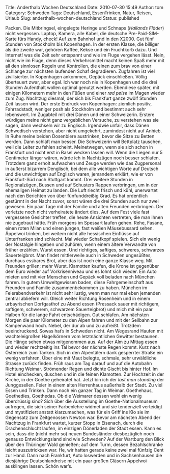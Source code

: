Title: Anderthalb Wochen Deutschland
Date: 2010-07-30 15:49
Author: tom
Category: Schweden
Tags: Deutschland, EssenTrinken, Natur, Reisen, Urlaub
Slug: anderthalb-wochen-deutschland
Status: published

Packen. Die Mitbringsel, eingelegte Heringe und Schnaps (*Hallands
Fläder*) nicht vergessen. Laptop, Kamera, alle Kabel, die deutsche
Pre-Paid-SIM-Karte fürs Handy, check! Auf zum Bahnhof und in den X2000.
Gut fünf Stunden von Stockholm bis Kopenhagen. In der ersten Klasse, die
billiger als die zweite war, gehören Kaffee, Kekse und ein Fruchtkorb
dazu. Und Internet! was die Zeit sehr entspannt und wie im Fluge
vergehen lässt. Nein, nicht wie im Fluge, denn dieses Verkehrsmittel
macht keinen Spaß mehr mit all den sinnlosen Regeln und Kontrollen, die
einen zum brav von einer Schlange zur nächsten laufenden Schaf
degradieren. Zugfahren ist viel zivilisierter. In Kopenhagen ankommen,
Gepäck einschließen. Völlig überteuert zwar, aber egal. Ich war noch nie
in Kopenhagen und die drei Stunden Aufenthalt wollen optimal genutzt
werden. Ebendiese später, mit einigen Kilometern mehr in den Füßen und
einer *rød pølse* im Magen wieder zum Zug. Nachtzug diesmal, der sich
bis Frankfurt ganze zwölf Stunden Zeit lassen wird. Der erste Endruck
von Kopenhagen: ziemlich positiv, Fahrradstadt, weniger posh als
Stockholm und bestimmt auch sehr lebenswert. Im Zugabteil mit drei Dänen
und einer Schweizerin. Erstere würdigen meine nicht ganz vergeblichen
Versuche, zu verstehen was sie sagen, dann wechseln wir zu Englisch.
Irgendwie unfair, dass Dänen Schwedisch verstehen, aber nicht umgekehrt,
zumindest nicht auf Anhieb. In Ruhe meine beiden Dosenbiere austrinken,
bevor die Sitze zu Betten werden. Dann schläft man besser. Die
Schweizerin will Bettplatz tauschen, weil die Leiter zu fehlen scheint.
Meinetwegen, wenn sie sich schon in Frankfurt und nicht erst in Basel
wecken lassen will. Wenn die Liegen nur 5 Centimeter länger wären, würde
ich in Nachtzügen noch besser schlafen. Trotzdem ganz erholt aufwachen
und Zeuge werden wie das Zugpersonal in äußerst bizarrem Denglisch, bei
dem alle wichtigen Worte auf Deutsch und die unwichtigen auf Englisch
waren, jemandem erklärt, wie er von Frankfurt-Süd nach Stuttgart kommt.
Drei weitere Stunden in Regionalzügen, Bussen und auf Schusters Rappen
verbringen, um in der ehemaligen Heimat zu landen. Die Luft riecht
frisch und kühl, unerwartet nach den Berichten von über fünfunddreißig
Grad. Es hat ordentlich gestürmt in der Nacht zuvor, sonst wären die
drei Stunden auch nur zwei gewesen. Ein paar Tage mit der Familie und
alten Freunden verbringen. Der vorletzte noch nicht verheiratete ändert
dies. Auf dem Fest viele fast vergessene Gesichter treffen, die heute
Ansichten vertreten, die man ihnen nie zugetraut hätte. Früh morgens im
Spessart laufen gehen. Rehe, Fasane, einen roten Milan und einen jungen,
fast weißen Mäusebussard sehen. Äppelwoi trinken, bei weitem nicht alle
hessischen Einflüsse auf Unterfranken sind schlecht. Mal wieder
Schafkopf spielen. Sich ein wenig der Nostalgie hingeben und zuhören,
wenn einem ältere Verwandte von früher erzählen. Wurst essen. Und
richtiges, saftiges, schweres, schwarzes Sauerteigbrot. Man findet
mittlerweile auch in Schweden ungesüßtes, durchaus essbares Brot, aber
das ist noch eine ganze Klasse weg. Mit Freunden grillen; mehr Wurst.
Klamotten kaufen, die Krone ist gegenüber dem Euro wieder auf
Vorkrisenniveau und es lohnt sich wieder. Ein Auto mieten und mit vier
Menschen und Gepäck voll beladen nach München fahren. In gutem
Umweltgewissen baden, diese Fahrgemeinschaft aus Freunden und Familie
zusammenbekommen zu haben. München im Feierabendverkehr ist nicht sehr
lustig, wenn man nur mal eben jemanden zentral abliefern will. Gleich
weiter Richtung Rosenheim und in einem urbayrischen Dorfgasthof zu Abend
essen (Pressack sauer mit richtigem, saftigem, schwerem, schwarzem
Sauerteigbrot) und mich mit ein paar Halben für die lange Fahrt
entschädigen. Gut schlafen. Am nächsten Morgen die paar Kilometer zu den
Alpen fahren und mit der Seilbahn zur Kampenwand hoch. Nebel, der dur ab
und zu aufreißt. Trotzdem beeindruckend. Sowas hat’s in Schweden nicht.
Am Wegesrand Haufen mit wachteleigroßen Hagelkörnern vom
letztnächtlichen Gewitter bestaunen. Die Hänge sehen etwas mitgenommen
aus. Auf der Alm zu Mittag essen und wieder rechtzeitig ins Tal bevor
der nächste Regen kommt. Kurz nach Österreich zum Tanken. Sich in den
Alpentälern dank gesperrter Straße ein wenig verfahren. Über eine mit
Maut belegte, schmale, sehr urwäldliche Strasse zurück finden. Früh raus
am Tag darauf und auf die Autobahn Richtung Weimar. Strömender Regen und
dichte Gischt bis hinter Hof. Im Hotel einchecken, duschen und in die
feinen Klamotten. Zur Hochzeit in der Kirche, in der Goethe geheiratet
hat. Jetzt bin ich der *last man standing* der Junggesellen. Feier in
einem alten Herrenhaus außerhalb der Stadt. Zu viel Essen und Trinken.
Dann noch ein ganzer Tag in Weimar. Goethehaus, Goethedies, Goethedas.
Ob die Weimarer dessen wohl ein wenig überdrüssig sind? Sich über die
Ausstellung im Goethe-Nationalmuseum aufregen, die sich seiner
Farbenlehre widmet und sie tendenziell verteidigt und mystifiziert
anstatt klarzumachen, was für ein Griff ins Klo sie im Gegensatz zum
Zeitgenossen Newton war. Bevor am nächsten Abend der Nachtzug in
Frankfurt wartet, kurzer Stopp in Eisenach, durch die Drachenschlucht
laufen, im einzigen Dönerladen der Stadt essen. Kann es sein, dass die
(nicht mehr so) neuen Bundesländer diesbezüglich noch genauso
Entwicklungsland sind wie Schweden? Auf der Wartburg den Blick über den
Thüringer Wald genießen; auf dem Turm, dessen Bezahlschranke leicht
auszutricksen war. He, wir hatten gerade keine zwei mal fünfzig Cent zur
Hand. Dann nach Frankfurt, Auto loswerden und in Sachsenhausen die
diesjährige Deutschlandreise mit ein paar großen Gläsern Appelwoi
ausklingen lassen. Schön war’s.

